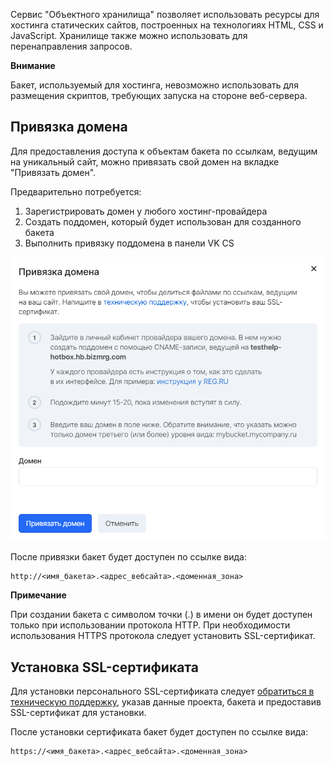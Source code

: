 Сервис "Объектного хранилища" позволяет использовать ресурсы для хостинга статических сайтов, построенных на технологиях HTML, CSS и JavaScript. Хранилище также можно использовать для перенаправления запросов.

**Внимание**

Бакет, используемый для хостинга, невозможно использовать для размещения скриптов, требующих запуска на стороне веб-сервера.

Привязка домена
---------------

Для предоставления доступа к объектам бакета по ссылкам, ведущим на уникальный сайт, можно привязать свой домен на вкладке "Привязать домен".

Предварительно потребуется:

1.  Зарегистрировать домен у любого хостинг-провайдера
2.  Создать поддомен, который будет использован для созданного бакета
3.  Выполнить привязку поддомена в панели VK CS

![](./assets/1598053021804-1598053021804.png)

После привязки бакет будет доступен по ссылке вида:

```
http://<имя_бакета>.<адрес_вебсайта>.<доменная_зона>
```

**Примечание**

При создании бакета с символом точки (.) в имени он будет доступен только при использовании протокола HTTP. При необходимости использования HTTPS протокола следует установить SSL-сертификат.

Установка SSL-сертификата
-------------------------

Для установки персонального SSL-сертификата следует [обратиться в техническую поддержку](mailto:support@mcs.mail.ru), указав данные проекта, бакета и предоставив SSL-сертификат для установки.

После установки сертификата бакет будет доступен по ссылке вида:

```
https://<имя_бакета>.<адрес_вебсайта>.<доменная_зона>
```